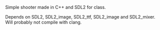 Simple shooter made in C++ and SDL2 for class.

Depends on SDL2, SDL2_image, SDL2_ttf, SDL2_image and SDL2_mixer. Will probably not compile with clang.
